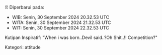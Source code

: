 ⏰ Diperbarui pada:
- WIB: Senin, 30 September 2024 20.32.53 UTC
- WITA: Senin, 30 September 2024 21.32.53 UTC
- WIT: Senin, 30 September 2024 22.32.53 UTC

Kutipan Inspiratif:
"When i was born..Devil said..?Oh Shit..!! Competition?"


Kategori: attitude

